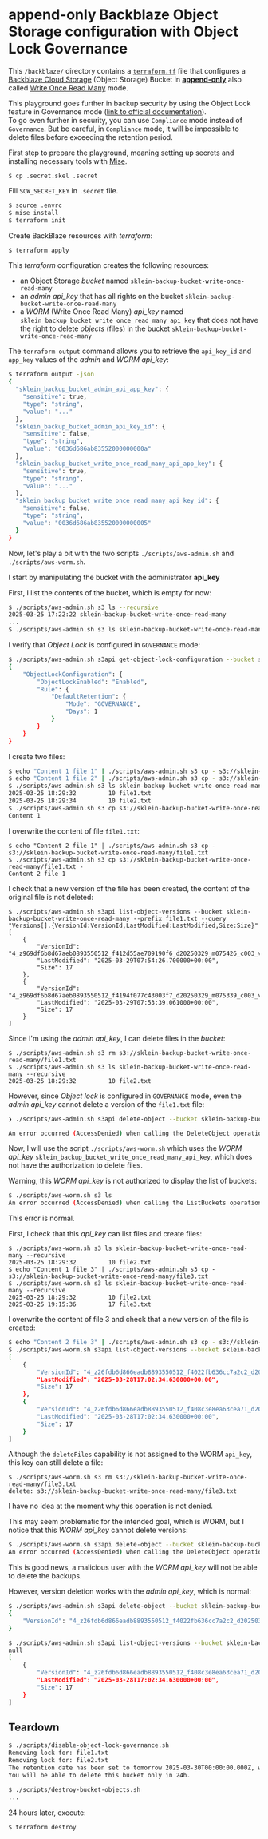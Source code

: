 # append-only Backblaze Object Storage configuration with Object Lock Governance

This `/backblaze/` directory contains a [`terraform.tf`](./terraform.tf) file that configures a [Backblaze Cloud Storage](https://www.backblaze.com/cloud-storage) (Object Storage) Bucket
in [**append-only**](https://notes.sklein.xyz/Write%20Once%20Read%20Many/) also called [Write Once Read Many](https://notes.sklein.xyz/Write%20Once%20Read%20Many/) mode.

This playground goes further in backup security by using the Object Lock feature in Governance mode ([link to official documentation](https://www.backblaze.com/docs/cloud-storage-object-lock)).  
To go even further in security, you can use `Compliance` mode instead of `Governance`. But be careful, in `Compliance` mode, it will be impossible to delete files before exceeding the retention period.

First step to prepare the playground, meaning setting up secrets and installing necessary tools with [Mise](https://mise.jdx.dev/).

```
$ cp .secret.skel .secret
```

Fill `SCW_SECRET_KEY` in `.secret` file.

```sh
$ source .envrc
$ mise install
$ terraform init
```

Create BackBlaze resources with *terraform*:

```sh
$ terraform apply
```

This *terraform* configuration creates the following resources:

- an Object Storage *bucket* named `sklein-backup-bucket-write-once-read-many`
- an *admin* *api_key* that has all rights on the bucket `sklein-backup-bucket-write-once-read-many`
- a *WORM* (Write Once Read Many) *api_key* named `sklein_backup_bucket_write_once_read_many_api_key` that does not have the right to delete *objects* (files) in the bucket `sklein-backup-bucket-write-once-read-many`

The `terraform output` command allows you to retrieve the `api_key_id` and `app_key` values of the *admin* and *WORM* *api_key*:

```sh
$ terraform output -json
{
  "sklein_backup_bucket_admin_api_app_key": {
    "sensitive": true,
    "type": "string",
    "value": "..."
  },
  "sklein_backup_bucket_admin_api_key_id": {
    "sensitive": false,
    "type": "string",
    "value": "0036d686ab83552000000000a"
  },
  "sklein_backup_bucket_write_once_read_many_api_app_key": {
    "sensitive": true,
    "type": "string",
    "value": "..."
  },
  "sklein_backup_bucket_write_once_read_many_api_key_id": {
    "sensitive": false,
    "type": "string",
    "value": "0036d686ab835520000000005"
  }
}
```

Now, let's play a bit with the two scripts `./scripts/aws-admin.sh` and `./scripts/aws-worm.sh`.

I start by manipulating the bucket with the administrator **api_key**

First, I list the contents of the bucket, which is empty for now:

```sh
$ ./scripts/aws-admin.sh s3 ls --recursive
2025-03-25 17:22:22 sklein-backup-bucket-write-once-read-many
...
$ ./scripts/aws-admin.sh s3 ls sklein-backup-bucket-write-once-read-many --recursive
```

I verify that *Object Lock* is configured in `GOVERNANCE` mode:

```sh
$ ./scripts/aws-admin.sh s3api get-object-lock-configuration --bucket sklein-backup-bucket-write-once-read-many
{
    "ObjectLockConfiguration": {
        "ObjectLockEnabled": "Enabled",
        "Rule": {
            "DefaultRetention": {
                "Mode": "GOVERNANCE",
                "Days": 1
            }
        }
    }
}
```

I create two files:

```sh
$ echo "Content 1 file 1" | ./scripts/aws-admin.sh s3 cp - s3://sklein-backup-bucket-write-once-read-many/file1.txt
$ echo "Content 1 file 2" | ./scripts/aws-admin.sh s3 cp - s3://sklein-backup-bucket-write-once-read-many/file2.txt
$ ./scripts/aws-admin.sh s3 ls sklein-backup-bucket-write-once-read-many --recursive
2025-03-25 18:29:32         10 file1.txt
2025-03-25 18:29:34         10 file2.txt
$ ./scripts/aws-admin.sh s3 cp s3://sklein-backup-bucket-write-once-read-many/file1.txt -
Content 1
```

I overwrite the content of file `file1.txt`:

```
$ echo "Content 2 file 1" | ./scripts/aws-admin.sh s3 cp - s3://sklein-backup-bucket-write-once-read-many/file1.txt
$ ./scripts/aws-admin.sh s3 cp s3://sklein-backup-bucket-write-once-read-many/file1.txt -
Content 2 file 1
```

I check that a new version of the file has been created, the content of the original file is not deleted:

```
$ ./scripts/aws-admin.sh s3api list-object-versions --bucket sklein-backup-bucket-write-once-read-many --prefix file1.txt --query "Versions[].{VersionId:VersionId,LastModified:LastModified,Size:Size}"
[
    {
        "VersionId": "4_z969df6b8d67aeb0893550512_f412d55ae709190f6_d20250329_m075426_c003_v0312027_t0031_u01743234866700",
        "LastModified": "2025-03-29T07:54:26.700000+00:00",
        "Size": 17
    },
    {
        "VersionId": "4_z969df6b8d67aeb0893550512_f4194f077c43003f7_d20250329_m075339_c003_v0312025_t0004_u01743234819061",
        "LastModified": "2025-03-29T07:53:39.061000+00:00",
        "Size": 17
    }
]
```

Since I'm using the *admin* *api_key*, I can delete files in the *bucket*:

```
$ ./scripts/aws-admin.sh s3 rm s3://sklein-backup-bucket-write-once-read-many/file1.txt
$ ./scripts/aws-admin.sh s3 ls sklein-backup-bucket-write-once-read-many --recursive
2025-03-25 18:29:32         10 file2.txt
```

However, since *Object lock* is configured in `GOVERNANCE` mode, even the *admin* *api_key* cannot delete a version of the `file1.txt` file:

```sh
❯ ./scripts/aws-admin.sh s3api delete-object --bucket sklein-backup-bucket-write-once-read-many --key file1.txt --version-id "4_z969df6b8d67aeb0893550512_f412d55ae709190f6_d20250329_m075426_c003_v0312027_t0031_u01743234866700"

An error occurred (AccessDenied) when calling the DeleteObject operation: Access Denied
```

Now, I will use the script `./scripts/aws-worm.sh` which uses the *WORM* *api_key* `sklein_backup_bucket_write_once_read_many_api_key`,
which does not have the authorization to delete files.

Warning, this *WORM* *api_key* is not authorized to display the list of buckets:

```sh
$ ./scripts/aws-worm.sh s3 ls
An error occurred (AccessDenied) when calling the ListBuckets operation: not entitled
```

This error is normal.

First, I check that this *api_key* can list files and create files:

```
$ ./scripts/aws-worm.sh s3 ls sklein-backup-bucket-write-once-read-many --recursive
2025-03-25 18:29:32         10 file2.txt
$ echo "Content 1 file 3" | ./scripts/aws-admin.sh s3 cp - s3://sklein-backup-bucket-write-once-read-many/file3.txt
$ ./scripts/aws-worm.sh s3 ls sklein-backup-bucket-write-once-read-many --recursive
2025-03-25 18:29:32         10 file2.txt
2025-03-25 19:15:36         17 file3.txt
```

I overwrite the content of file 3 and check that a new version of the file is created:


```sh
$ echo "Content 2 file 3" | ./scripts/aws-admin.sh s3 cp - s3://sklein-backup-bucket-write-once-read-many/file3.txt
$ ./scripts/aws-worm.sh s3api list-object-versions --bucket sklein-backup-bucket-write-once-read-many --prefix file3.txt --query "Versions[].{VersionId:VersionId,LastModified:LastModified,Size:Size}"
[
    {
        "VersionId": "4_z26fdb6d866eadb8893550512_f4022fb636cc7a2c2_d20250328_m170234_c003_v0312027_t0056_u01743181354630",
        "LastModified": "2025-03-28T17:02:34.630000+00:00",
        "Size": 17
    },
    {
        "VersionId": "4_z26fdb6d866eadb8893550512_f408c3e8ea63cea71_d20250328_m170227_c003_v0312015_t0025_u01743181347914",
        "LastModified": "2025-03-28T17:02:34.630000+00:00",
        "Size": 17
    }
]
```

Although the `deleteFiles` capability is not assigned to the WORM `api_key`, this key can still delete a file:

```
$ ./scripts/aws-worm.sh s3 rm s3://sklein-backup-bucket-write-once-read-many/file3.txt
delete: s3://sklein-backup-bucket-write-once-read-many/file3.txt
```

I have no idea at the moment why this operation is not denied.

This may seem problematic for the intended goal, which is WORM, but I notice that this *WORM* *api_key* cannot delete versions:

```sh
$ ./scripts/aws-worm.sh s3api delete-object --bucket sklein-backup-bucket-write-once-read-many --key file3.txt --version-id "4_z26fdb6d866eadb8893550512_f4022fb636cc7a2c2_d20250328_m170234_c003_v0312027_t0056_u01743181354630"
An error occurred (AccessDenied) when calling the DeleteObject operation: not entitled
```

This is good news, a malicious user with the *WORM* *api_key* will not be able to delete the backups.

However, version deletion works with the *admin* *api_key*, which is normal:

```sh
$ ./scripts/aws-admin.sh s3api delete-object --bucket sklein-backup-bucket-write-once-read-many --key file3.txt --version-id "4_z26fdb6d866eadb8893550512_f4022fb636cc7a2c2_d20250328_m170234_c003_v0312027_t0056_u01743181354630"
{
    "VersionId": "4_z26fdb6d866eadb8893550512_f4022fb636cc7a2c2_d20250328_m170234_c003_v0312027_t0056_u01743181354630"
}
```

```sh
$ ./scripts/aws-admin.sh s3api list-object-versions --bucket sklein-backup-bucket-write-once-read-many --prefix file3.txt --query "Versions[].{VersionId:VersionId,LastModified:LastModified,Size:Size}"
null
[
    {
        "VersionId": "4_z26fdb6d866eadb8893550512_f408c3e8ea63cea71_d20250328_m170227_c003_v0312015_t0025_u01743181347914",
        "LastModified": "2025-03-28T17:02:34.630000+00:00",
        "Size": 17
    }
]
```

## Teardown

```sh
$ ./scripts/disable-object-lock-governance.sh
Removing lock for: file1.txt
Removing lock for: file2.txt
The retention date has been set to tomorrow 2025-03-30T00:00:00.000Z, which is the shortest duration accepted by Scaleway Object Storage.
You will be able to delete this bucket only in 24h.
```
```sh
$ ./scripts/destroy-bucket-objects.sh
...
```
24 hours later, execute:

```sh
$ terraform destroy
```
